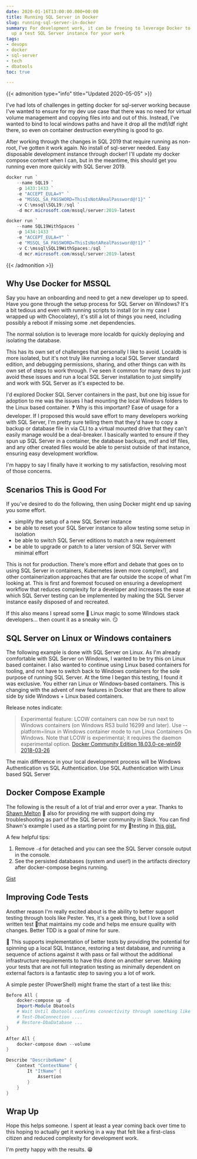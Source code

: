 ```yaml
---
date: 2020-01-16T13:00:00.000+00:00
title: Running SQL Server in Docker
slug: running-sql-server-in-docker
summary: For development work, it can be freeing to leverage Docker to simplify spinning
  up a test SQL Server instance for your work
tags:
- devops
- docker
- sql-server
- tech
- dbatools
toc: true

---
```

{{< admonition type="info" title="Updated 2020-05-05" >}}

I've had lots of challenges in getting docker for sql-server working because I've wanted to ensure for my dev use case that there was no need for virtual volume management and copying files into and out of this. Instead, I've wanted to bind to local windows paths and have it drop all the mdf/ldf right there, so even on container destruction everything is good to go.

After working through the changes in SQL 2019 that require running as non-root, I've gotten it work again. No install of sql-server needed. Easy disposable development instance through docker! I'll update my docker compose content when I can, but in the meantime, this should get you running even more quickly with SQL Server 2019.

```powershell
docker run `
    --name SQL19 `
    -p 1433:1433 `
    -e "ACCEPT_EULA=Y" `
    -e "MSSQL_SA_PASSWORD=ThisIsNotARealPassword@!1}" `
    -v C:\mssql\SQL19:/sql `
    -d mcr.microsoft.com/mssql/server:2019-latest

docker run `
    --name SQL19WithSpaces `
    -p 1434:1433 `
    -e "ACCEPT_EULA=Y" `
    -e "MSSQL_SA_PASSWORD=ThisIsNotARealPassword@!1}" `
    -v C:\mssql\SQL19WithSpaces:/sql `
    -d mcr.microsoft.com/mssql/server:2019-latest
```

{{< /admonition >}}

## Why Use Docker for MSSQL

Say you have an onboarding and need to get a new developer up to speed. Have you gone through the setup process for SQL Server on Windows? It's a bit tedious and even with running scripts to install (or in my case I wrapped up with Chocolatey), it's still a lot of things you need, including possibly a reboot if missing some .net dependencies.

The normal solution is to leverage more localdb for quickly deploying and isolating the database.

This has its own set of challenges that personally I like to avoid. Localdb is more isolated, but it's not truly like running a local SQL Server standard edition, and debugging permissions, sharing, and other things can with its own set of steps to work through. I've seen it common for many devs to just avoid these issues and run a local SQL Server installation to just simplify and work with SQL Server as it's expected to be.

I'd explored Docker SQL Server containers in the past, but one big issue for adoption to me was the issues I had mounting the local Windows folders to the Linux based container. ❓ Why is this important? Ease of usage for a developer. If I proposed this would save effort to many developers working with SQL Server, I'm pretty sure telling them that they'd have to copy a backup or database file in via CLI to a virtual mounted drive that they can't easily manage would be a deal-breaker. I basically wanted to ensure if they spun up SQL Server in a container, the database backups, mdf and ldf files, and any other created files would be able to persist outside of that instance, ensuring easy development workflow.

I'm happy to say I finally have it working to my satisfaction, resolving most of those concerns.

## Scenarios This is Good For

If you've desired to do the following, then using Docker might end up saving you some effort.

* simplify the setup of a new SQL Server instance
* be able to reset your SQL Server instance to allow testing some setup in isolation
* be able to switch SQL Server editions to match a new requirement
* be able to upgrade or patch to a later version of SQL Server with minimal effort

This is not for production. There's more effort and debate that goes on to using SQL Server in containers, Kubernetes (even more complex!), and other containerization approaches that are far outside the scope of what I'm looking at. This is first and foremost focused on ensuring a development workflow that reduces complexity for a developer and increases the ease at which SQL Server testing can be implemented by making the SQL Server instance easily disposed of and recreated.

If this also means I spread some 🐧 Linux magic to some Windows stack developers... then count it as a sneaky win. 😏

## SQL Server on Linux or Windows containers

The following example is done with SQL Server on Linux. As I'm already comfortable with SQL Server on Windows, I wanted to be try this on Linux based container. I also wanted to continue using Linux based containers for tooling, and not have to switch back to Windows containers for the sole purpose of running SQL Server. At the time I began this testing, I found it was exclusive. You either ran Linux or Windows-based containers. This is changing with the advent of new features in Docker that are there to allow side by side Windows + Linux based containers.

Release notes indicate:

> Experimental feature: LCOW containers can now be run next to Windows containers (on Windows RS3 build 16299 and later). Use --platform=linux in Windows container mode to run Linux Containers On Windows. Note that LCOW is experimental; it requires the daemon experimental option. [Docker Community Edition 18.03.0-ce-win59 2018-03-26](https://docs.docker.com/docker-for-windows/release-notes/)

The main difference in your local development process will be Windows Authentication vs SQL Authentication. Use SQL Authentication with Linux based SQL Server

## Docker Compose Example

The following is the result of a lot of trial and error over a year. Thanks to [Shawn Melton](https://wsmelton.github.io/) 👏 also for providing me with support doing my troubleshooting as part of the SQL Server community in Slack. You can find Shawn's example I used as a starting point for my 🧪testing in [this gist.](https://gist.github.com/wsmelton/7cce0f6930bb3e60c2dfacc7cf174ccf)

A few helpful tips:

1. Remove `-d` for detached and you can see the SQL Server console output in the console.
2. See the persisted databases (system and user!) in the artifacts directory after docker-compose begins running.

[Gist](https://gist.github.com/sheldonhull/a70a3a731b329b67f47a331c64c72ab5)

## Improving Code Tests

Another reason I'm really excited about is the ability to better support testing through tools like Pester. Yes, it's a geek thing, but I love a solid written test 🧪that maintains my code and helps me ensure quality with changes. Better TDD is a goal of mine for sure.

🔨 This supports implementation of better tests by providing the potential for spinning up a local SQL Instance, restoring a test database, and running a sequence of actions against it with pass or fail without the additional infrastructure requirements to have this done on another server. Making your tests that are not full integration testing as minimally dependent on external factors is a fantastic step to saving you a lot of work.

A simple pester (PowerShell) might frame the start of a test like this:

```powershell
Before All {
    docker-compose up -d
    Import-Module Dbatools
    # Wait Until dbatools confirms connectivity through something like test-dbaconnection, then proceed with tests
    # Test-DbaConnection ....
    # Restore-DbaDatabase ...
}

After All {
    docker-compose down --volume
}

Describe "DescribeName" {
    Context "ContextName" {
        It "ItName" {
            Assertion
        }
    }
}
```

## Wrap Up

Hope this helps someone. I spent at least a year coming back over time to this hoping to actually get it working in a way that felt like a first-class citizen and reduced complexity for development work.

I'm pretty happy with the results. 😁
